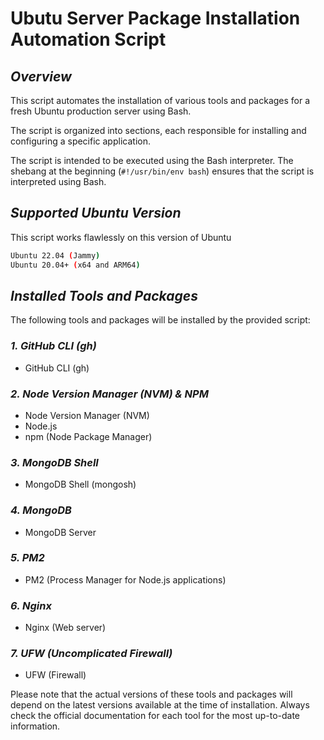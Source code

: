 # Ubutu Server Package Installation Automation Script

## _Overview_
This script automates the installation of various tools and packages for a fresh Ubuntu production server using Bash. 

The script is organized into sections, each responsible for installing and configuring a specific application.

The script is intended to be executed using the Bash interpreter. The shebang at the beginning (`#!/usr/bin/env bash`) ensures that the script is interpreted using Bash.

## _Supported Ubuntu Version_
This script works flawlessly on this version of Ubuntu
```bash
Ubuntu 22.04 (Jammy)
Ubuntu 20.04+ (x64 and ARM64)
```

## _Installed Tools and Packages_

The following tools and packages will be installed by the provided script:

### _1. GitHub CLI (gh)_
- GitHub CLI (gh)

### _2. Node Version Manager (NVM) & NPM_
- Node Version Manager (NVM)
- Node.js
- npm (Node Package Manager)

### _3. MongoDB Shell_
- MongoDB Shell (mongosh)

### _4. MongoDB_
- MongoDB Server

### _5. PM2_
- PM2 (Process Manager for Node.js applications)

### _6. Nginx_
- Nginx (Web server)

### _7. UFW (Uncomplicated Firewall)_
- UFW (Firewall)

Please note that the actual versions of these tools and packages will depend on the latest versions available at the time of installation. Always check the official documentation for each tool for the most up-to-date information.